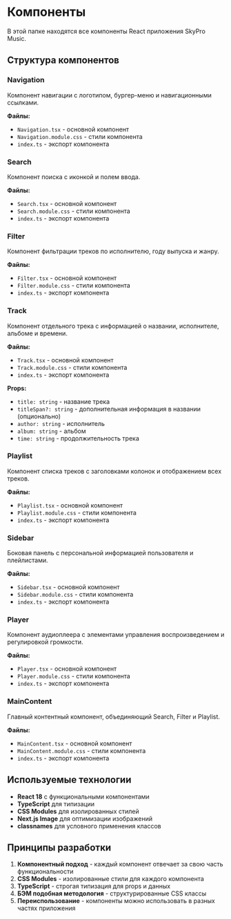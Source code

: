 # Компоненты

В этой папке находятся все компоненты React приложения SkyPro Music.

## Структура компонентов

### Navigation

Компонент навигации с логотипом, бургер-меню и навигационными ссылками.

**Файлы:**

- `Navigation.tsx` - основной компонент
- `Navigation.module.css` - стили компонента
- `index.ts` - экспорт компонента

### Search

Компонент поиска с иконкой и полем ввода.

**Файлы:**

- `Search.tsx` - основной компонент
- `Search.module.css` - стили компонента
- `index.ts` - экспорт компонента

### Filter

Компонент фильтрации треков по исполнителю, году выпуска и жанру.

**Файлы:**

- `Filter.tsx` - основной компонент
- `Filter.module.css` - стили компонента
- `index.ts` - экспорт компонента

### Track

Компонент отдельного трека с информацией о названии, исполнителе, альбоме и времени.

**Файлы:**

- `Track.tsx` - основной компонент
- `Track.module.css` - стили компонента
- `index.ts` - экспорт компонента

**Props:**

- `title: string` - название трека
- `titleSpan?: string` - дополнительная информация в названии (опционально)
- `author: string` - исполнитель
- `album: string` - альбом
- `time: string` - продолжительность трека

### Playlist

Компонент списка треков с заголовками колонок и отображением всех треков.

**Файлы:**

- `Playlist.tsx` - основной компонент
- `Playlist.module.css` - стили компонента
- `index.ts` - экспорт компонента

### Sidebar

Боковая панель с персональной информацией пользователя и плейлистами.

**Файлы:**

- `Sidebar.tsx` - основной компонент
- `Sidebar.module.css` - стили компонента
- `index.ts` - экспорт компонента

### Player

Компонент аудиоплеера с элементами управления воспроизведением и регулировкой громкости.

**Файлы:**

- `Player.tsx` - основной компонент
- `Player.module.css` - стили компонента
- `index.ts` - экспорт компонента

### MainContent

Главный контентный компонент, объединяющий Search, Filter и Playlist.

**Файлы:**

- `MainContent.tsx` - основной компонент
- `MainContent.module.css` - стили компонента
- `index.ts` - экспорт компонента

## Используемые технологии

- **React 18** с функциональными компонентами
- **TypeScript** для типизации
- **CSS Modules** для изолированных стилей
- **Next.js Image** для оптимизации изображений
- **classnames** для условного применения классов

## Принципы разработки

1. **Компонентный подход** - каждый компонент отвечает за свою часть функциональности
2. **CSS Modules** - изолированные стили для каждого компонента
3. **TypeScript** - строгая типизация для props и данных
4. **БЭМ подобная методология** - структурированные CSS классы
5. **Переиспользование** - компоненты можно использовать в разных частях приложения
